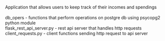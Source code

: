 Application that allows users to keep track of their incomes and spendings\
\
db_opers - functions that perform operations on postgre db using psycopg2 python module\
flask_rest_api_server.py - rest api server that handles http requests\
client_requests.py - client functions sending http request to api server
